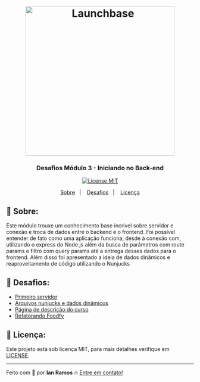 <h1 align="center">
    <img alt="Launchbase" src="https://storage.googleapis.com/golden-wind/bootcamp-launchbase/logo.png" width="400px" />
</h1>

<h3 align="center">
  Desafios Módulo 3 - Iniciando no Back-end
</h3>

<p align="center">

  <a href="https://opensource.org/licenses/MIT" >
    <img src="https://img.shields.io/badge/license-MIT-brightgreen" alt="License MIT">
  </a>

</p>

<p align="center">
  <a href="#pushpin-sobre">Sobre</a>&nbsp;&nbsp;&nbsp;|&nbsp;&nbsp;&nbsp;
  <a href="#rocket-desafios">Desafios</a>&nbsp;&nbsp;&nbsp;|&nbsp;&nbsp;&nbsp;
  <a href="#key-licença">Licença</a>
</p>


## :pushpin: Sobre:

Este módulo trouxe um conhecimento base incrível sobre servidor e conexão e troca de dados entre o backend e o frontend.
Foi possível entender de fato como uma aplicação funciona, desde à conexão com, utilizando o express do Node.js além da busca de parâmetros com route params e filtro com query params até a entrega desses dados para o frontend.
Além disso foi apresentado a ideia de dados dinâmicos e reaproveitamento de código utilizando o Nunjucks


## :rocket: Desafios:

- [Primeiro servidor](https://github.com/Rocketseat/bootcamp-launchbase-desafios-03/blob/master/desafios/03-1-primeiro-servidor.md)
- [Arquivos nunjucks e dados dinâmicos](https://github.com/Rocketseat/bootcamp-launchbase-desafios-03/blob/master/desafios/03-2-nunjucks-e-dados-dinamicos.md)
- [Página de descrição do curso](https://github.com/Rocketseat/bootcamp-launchbase-desafios-03/blob/master/desafios/03-3-pagina-descricao-curso.md)
- [Refatorando Foodfy](https://github.com/Rocketseat/bootcamp-launchbase-desafios-03/blob/master/desafios/03-refatorando-foodfy.md)


## :key: Licença:

Este projeto está sob licença MIT, para mais detalhes verifique em [LICENSE](https://github.com/i-ramoss/Bootcamp-LaunchBase/blob/master/LICENSE).

---

Feito com :green_heart: por **Ian Ramos** :fire: [Entre em contato!](https://www.linkedin.com/in/ian-ramos/)